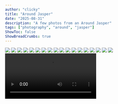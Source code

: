 ```yaml
---
author: "clicky"
title: "Around Jasper"
date: "2025-08-31"
description: "A few photos from an Around Jasper"
tags: ["photography", "around", "jasper"]
ShowToc: false
ShowBreadCrumbs: true
---
```


![](/jasper/IMG20250831144646.jpg)
![](/jasper/IMG20250829155104.jpg)
![](/jasper/IMG20250831105953.jpg)
![](/jasper/IMG20250831125031.jpg)
![](/jasper/IMG20250831125745.jpg)
![](/jasper/IMG20250831150048.jpg)
![](/jasper/IMG20250831184052.jpg)
![](/jasper/IMG20250831184923.jpg)
![](/jasper/IMG20250831223516.jpg)
![](/jasper/IMG20250831224026.jpg)
![](/jasper/IMG20250831225110.jpg)
![](/jasper/IMG20250901171949.jpg)
![](/jasper/IMG20250901172040.jpg)
![](/jasper/IMG20250903120052.jpg)
![](/jasper/IMG20250903140715.jpg)
![](/jasper/IMG20250903154651.jpg)
![](/jasper/IMG20250903154936.jpg)
![](/jasper/IMG20250903155859.jpg) <video controls src="../../../static/jasper/VID20250830134655.mp4" tivideo>